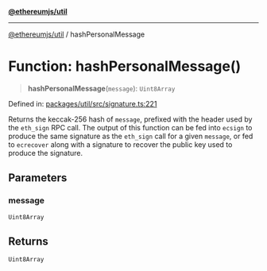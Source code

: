 [**@ethereumjs/util**](../README.md)

***

[@ethereumjs/util](../README.md) / hashPersonalMessage

# Function: hashPersonalMessage()

> **hashPersonalMessage**(`message`): `Uint8Array`

Defined in: [packages/util/src/signature.ts:221](https://github.com/Dargon789/ethereumjs-monorepo/blob/master/packages/util/src/signature.ts#L221)

Returns the keccak-256 hash of `message`, prefixed with the header used by the `eth_sign` RPC call.
The output of this function can be fed into `ecsign` to produce the same signature as the `eth_sign`
call for a given `message`, or fed to `ecrecover` along with a signature to recover the public key
used to produce the signature.

## Parameters

### message

`Uint8Array`

## Returns

`Uint8Array`
